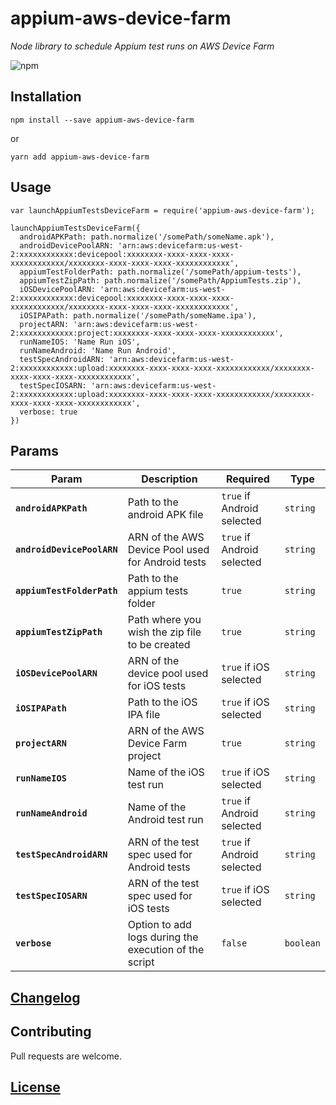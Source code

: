 # appium-aws-device-farm

_Node library to schedule Appium test runs on AWS Device Farm_

![npm](https://img.shields.io/npm/v/@fnzc/appium-aws-device-farm.svg)

## Installation

```
npm install --save appium-aws-device-farm
```
or
```
yarn add appium-aws-device-farm
```

## Usage

```
var launchAppiumTestsDeviceFarm = require('appium-aws-device-farm');

launchAppiumTestsDeviceFarm({
  androidAPKPath: path.normalize('/somePath/someName.apk'),
  androidDevicePoolARN: 'arn:aws:devicefarm:us-west-2:xxxxxxxxxxxx:devicepool:xxxxxxxx-xxxx-xxxx-xxxx-xxxxxxxxxxxx/xxxxxxxx-xxxx-xxxx-xxxx-xxxxxxxxxxxx',
  appiumTestFolderPath: path.normalize('/somePath/appium-tests'),
  appiumTestZipPath: path.normalize('/somePath/AppiumTests.zip'),
  iOSDevicePoolARN: 'arn:aws:devicefarm:us-west-2:xxxxxxxxxxxx:devicepool:xxxxxxxx-xxxx-xxxx-xxxx-xxxxxxxxxxxx/xxxxxxxx-xxxx-xxxx-xxxx-xxxxxxxxxxxx',
  iOSIPAPath: path.normalize('/somePath/someName.ipa'),
  projectARN: 'arn:aws:devicefarm:us-west-2:xxxxxxxxxxxx:project:xxxxxxxx-xxxx-xxxx-xxxx-xxxxxxxxxxxx',
  runNameIOS: 'Name Run iOS',
  runNameAndroid: 'Name Run Android',
  testSpecAndroidARN: 'arn:aws:devicefarm:us-west-2:xxxxxxxxxxxx:upload:xxxxxxxx-xxxx-xxxx-xxxx-xxxxxxxxxxxx/xxxxxxxx-xxxx-xxxx-xxxx-xxxxxxxxxxxx',
  testSpecIOSARN: 'arn:aws:devicefarm:us-west-2:xxxxxxxxxxxx:upload:xxxxxxxx-xxxx-xxxx-xxxx-xxxxxxxxxxxx/xxxxxxxx-xxxx-xxxx-xxxx-xxxxxxxxxxxx',
  verbose: true
})
```

## Params

| Param | Description | Required | Type |
|---|---|---|---|
|**`androidAPKPath`**|Path to the android APK file|`true` if Android selected|`string`|
|**`androidDevicePoolARN`**|ARN of the AWS Device Pool used for Android tests|`true` if Android selected|`string`|
|**`appiumTestFolderPath`**|Path to the appium tests folder|`true`|`string`|
|**`appiumTestZipPath`**|Path where you wish the zip file to be created|`true`|`string`|
|**`iOSDevicePoolARN`**|ARN of the device pool used for iOS tests|`true` if iOS selected|`string`|
|**`iOSIPAPath`**|Path to the iOS IPA file|`true` if iOS selected|`string`|
|**`projectARN`**|ARN of the AWS Device Farm project|`true`|`string`|
|**`runNameIOS`**|Name of the iOS test run|`true` if iOS selected|`string`|
|**`runNameAndroid`**|Name of the Android test run|`true` if Android selected|`string`|
|**`testSpecAndroidARN`**|ARN of the test spec used for Android tests|`true` if Android selected|`string`|
|**`testSpecIOSARN`**|ARN of the test spec used for iOS tests|`true` if iOS selected|`string`|
|**`verbose`**|Option to add logs during the execution of the script|`false`|`boolean`|

## [Changelog](https://github.com/fnzc/appium-aws-device-farm/blob/master/CHANGELOG.md)

## Contributing

Pull requests are welcome.

## [License](https://github.com/fnzc/appium-aws-device-farm/blob/master/LICENSE)






